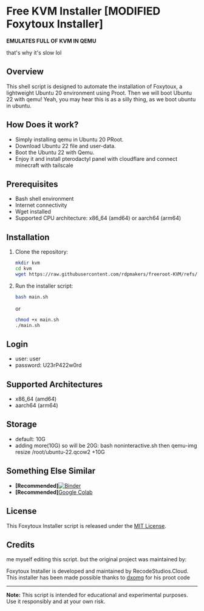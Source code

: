 # Free KVM Installer [MODIFIED Foxytoux Installer]

**EMULATES FULL OF KVM IN QEMU**

that's why it's slow lol

## Overview

This shell script is designed to automate the installation of Foxytoux, a lightweight Ubuntu 20 environment using Proot.
Then we will boot Ubuntu 22 with qemu!
Yeah, you may hear this is as a silly thing, as we boot ubuntu in ubuntu.

## How Does it work?
- Simply installing qemu in Ubuntu 20 PRoot.
- Download Ubuntu 22 file and user-data.
- Boot the Ubuntu 22 with Qemu.
- Enjoy it and install pterodactyl panel with cloudflare and connect minecraft with tailscale
  
## Prerequisites

- Bash shell environment
- Internet connectivity
- Wget installed
- Supported CPU architecture: x86_64 (amd64) or aarch64 (arm64)

## Installation

1. Clone the repository:

    ```sh
    mkdir kvm
    cd kvm
    wget https://raw.githubusercontent.com/rdpmakers/freeroot-KVM/refs/heads/main/main.sh
    ```

2. Run the installer script:

    ```sh
    bash main.sh
    ```
    or
    ```sh
    chmod +x main.sh
    ./main.sh
    ```

## Login
- user: user
- password: U23rP422w0rd

## Supported Architectures

- x86_64 (amd64)
- aarch64 (arm64)
## Storage
- default: 10G
- adding more(10G) so will be 20G: bash noninteractive.sh then qemu-img resize /root/ubuntu-22.qcow2 +10G
## Something Else Similar
- **[Recommended]**[![Binder](https://mybinder.org/badge_logo.svg)](https://mybinder.org/v2/gh/rdpmakers/freeroot-KVM/HEAD)
- **[Recommended]**[Google Colab](https://github.com/rdpmakers/freeroot-KVM/tree/main/ipynb)

## License

This Foxytoux Installer script is released under the [MIT License](LICENSE).

## Credits

me myself editing this script. but the original project was maintained by:

Foxytoux Installer is developed and maintained by RecodeStudios.Cloud.
This installer has been made possible thanks to [dxomg](https://github.com/dxomg) for his proot code

---

**Note:** This script is intended for educational and experimental purposes. Use it responsibly and at your own risk.
